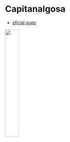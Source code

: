 # Capitanalgosa

* [oficial guep](https://capitanalgosa.github.io/capitanalgosa/)

<img src="https://lh6.googleusercontent.com/ghxNwQRaQXw7PrGqfLF_FlA7JEBXISAaLtcUEozsNM5ovyfr1_EaDqCyOzJmAkQ6-60G_UcPBocVV71v7dUx=w1680-h907-rw" width="30%" >
